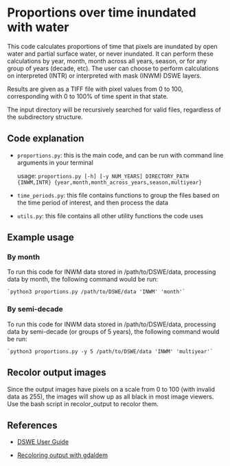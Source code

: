 # Proportions over time inundated with water
This code calculates proportions of time that pixels are inundated by open water and partial surface water, or never inundated. It can perform these calculations by year, month, month across all years, season, or for any group of years (decade, etc). The user can choose to perform calculations on interpreted (INTR) or interpreted with mask (INWM) DSWE layers.

Results are given as a TIFF file with pixel values from 0 to 100, corresponding with 0 to 100% of time spent in that state.

The input directory will be recursively searched for valid files, regardless of the subdirectory structure.

## Code explanation
- `proportions.py`: this is the main code, and can be run with command line arguments in your terminal

    usage: `proportions.py [-h] [-y NUM_YEARS] DIRECTORY_PATH {INWM,INTR} {year,month,month_across_years,season,multiyear}`

- `time_periods.py`: this file contains functions to group the files based on the time period of interest, and then process the data

- `utils.py`: this file contains all other utility functions the code uses

## Example usage
### By month
To run this code for INWM data stored in /path/to/DSWE/data, processing data by month, the following command would be run:
    
    `python3 proportions.py /path/to/DSWE/data 'INWM' 'month'`

### By semi-decade
To run this code for INWM data stored in /path/to/DSWE/data, processing data by semi-decade (or groups of 5 years), the following command would be run:

    `python3 proportions.py -y 5 /path/to/DSWE/data 'INWM' 'multiyear'`

## Recolor output images
Since the output images have pixels on a scale from 0 to 100 (with invalid data as 255), the images will show up as all black in most image viewers. Use the bash script in recolor\_output to recolor them.

## References
- [DSWE User Guide](https://www.usgs.gov/land-resources/nli/landsat/landsat-dynamic-surface-water-extent?qt-science_support_page_related_con=0#qt-science_support_page_related_con)

- [Recoloring output with gdaldem](https://gdal.org/programs/gdaldem.html)

